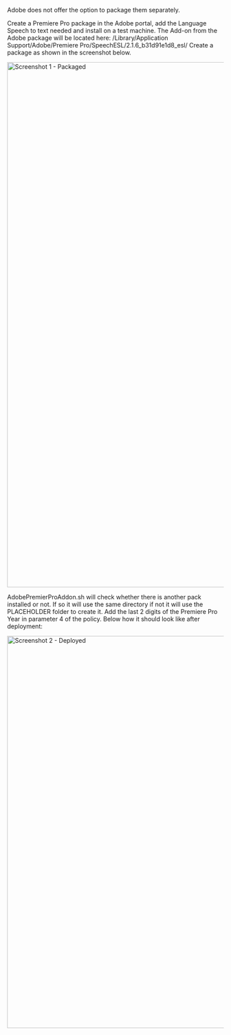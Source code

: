 Adobe does not offer the option to package them separately.

Create a Premiere Pro package in the Adobe portal, add the Language Speech to text needed and install on a test machine.
The Add-on from the Adobe package will be located here:
/Library/Application Support/Adobe/Premiere Pro/SpeechESL/2.1.6_b31d91e1d8_esl/ Create a package as shown in the screenshot below.

<img width="1221" alt="Screenshot 1 - Packaged" src="https://github.com/user-attachments/assets/e07264fd-ee51-458e-b211-26caabc63685">

AdobePremierProAddon.sh will check whether there is another pack installed or not. If so it will use the same directory if not it will use the PLACEHOLDER folder to create it. Add the last 2 digits of the Premiere Pro Year in parameter 4 of the policy.
Below how it should look like after deployment:

<img width="912" alt="Screenshot 2 - Deployed" src="https://github.com/user-attachments/assets/6ab9fd5d-acdc-48c1-8156-cc7704de4ab9">
